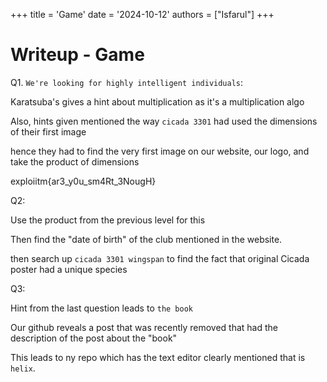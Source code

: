 +++
title = 'Game'
date = '2024-10-12'
authors = ["Isfarul"]
+++

# Writeup - Game

Q1. `We're looking for highly intelligent individuals`:

Karatsuba's gives a hint about multiplication as it's a multiplication algo

Also, hints given mentioned the way `cicada 3301` had used the dimensions of their first image

hence they had to find the very first image on our website, our logo, and take the product of dimensions

exploiitm{ar3_y0u_sm4Rt_3NougH}

Q2:

Use the product from the previous level for this

Then find the "date of birth" of the club mentioned in the website.

then search up `cicada 3301 wingspan` to find the fact that original Cicada poster had a unique species

Q3:

Hint from the last question leads to `the book`

Our github reveals a post that was recently removed that had the description of the post about the "book"

This leads to ny repo which has the text editor clearly mentioned that is `helix`.
